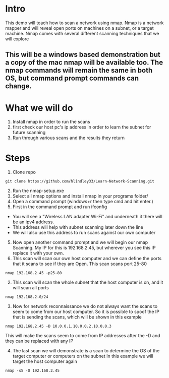# Intro
This demo will teach how to scan a network using nmap. Nmap is a network mapper and will reveal open ports on machines on a subnet, or a target machine.  Nmap comes with several different scanning techniques that we will explore

## This will be a windows based demonstration but a copy of the mac nmap will be available too.  The nmap commands will remain the same in both OS, but command prompt commands can change.
# What we will do
1. Install nmap in order to run the scans
2. first check our host pc's ip address in order to learn the subnet for future scanning
3. Run through various scans and the results they return
# Steps
1. Clone repo
```
git clone https://github.com/hlindley33/Learn-Network-Scanning.git
```
2. Run the nmap-setup.exe
4. Select all nmap options and install nmap in your programs folder/
3. Open a command prompt (windows+r then type cmd and hit enter.)
4. First in the command prompt and run ifconfig
  * You will see a "Wireless LAN adapter Wi-Fi" and underneath it there will be an ipv4 address.
  * This address will help with subnet scanning later down the line
  * We will also use this address to run scans against our own computer
5. Now open another command prompt and we will begin our nmap Scanning.  My IP for this is 192.168.2.45, but wherever you see this IP replace it with your own.
  1. This scan will scan our own host computer and we can define the ports that it scans to see if they are Open. This scan scans port 25-80
  ```
  nmap 192.168.2.45 -p25-80
  ```
  2. This scan will scan the whole subnet that the host computer is on, and it will scan all ports
  ```
  nmap 192.168.2.0/24
  ```
  3. Now for network reconnaissance we do not always want the scans to seem to come from our host computer.  So it is possible to spoof the IP that is sending the scans, which will be shown in this example
  ```
  nmap 192.168.2.45 -D 10.0.0.1,10.0.0.2,10.0.0.3
  ```
  This will make the scans seem to come from IP addresses after the -D and they can be replaced with any IP
  
  4. The last scan we will demonstrate is a scan to determine the OS of the target computer or computers on the subnet In this example we will target the host computer again
  ```
  nmap -sS -O 192.168.2.45
  ```
